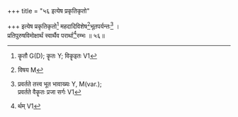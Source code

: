 +++
title = "५६ इत्येष प्रकृतिकृतो"

+++
इत्येष प्रकृतिकृतो[^1] महदादिविशेष[^2]भूतपर्यन्तः[^3] ।  
प्रतिपुरुषविमोक्षार्थं स्वार्थैव परार्था[^4]रम्भः ॥ ५६॥  
  
[^1]: कॄतौ G(D); कॄतः Y; विकॄइतः V1
[^2]: विषय M  
[^3]: प्रवर्तते तत्त्व भूत भावाख्यः Y, M(var.);  
प्रवर्तते वैकॄतः प्रजा सर्गः V1  
[^4]: र्थम् V1  
